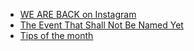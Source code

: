 * [WE ARE BACK on Instagram](#we-are-back-on-instagram)
* [The Event That Shall Not Be Named Yet](#the-event-that-shall-not-be-named-yet)
* [Tips of the month](#tips-of-the-month-adaptive-leadership-hacks-in-academia)
